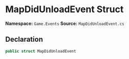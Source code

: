 # MapDidUnloadEvent Struct

**Namespace:** `Game.Events`
**Source:** `MapDidUnloadEvent.cs`

## Declaration

```csharp
public struct MapDidUnloadEvent
```

